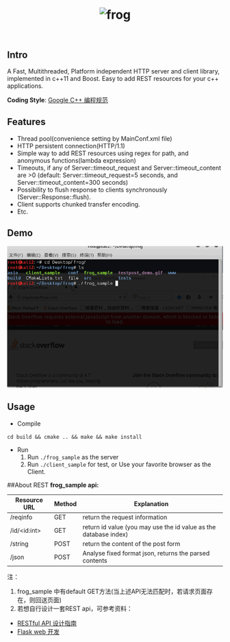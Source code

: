 <h1 align="center">
	<br>
	<img width="300" src="https://github.com/okingniko/frog/blob/master/media/logo.jpg" alt="frog">
	<br>
	<br>
</h1>

## Intro
A Fast, Multithreaded, Platform independent HTTP server and client library, implemented in c++11 and Boost.  Easy to add REST resources for your c++ applications.

**Coding Style**: [Google C++ 编程规范](http://zh-google-styleguide.readthedocs.org/en/latest/google-cpp-styleguide/contents/)

## Features
* Thread pool(convenience setting by MainConf.xml file)
* HTTP persistent connection(HTTP/1.1)
* Simple way to add REST resources using regex for path, and anonymous functions(lambda expression)
* Timeouts, if any of Server::timeout_request and Server::timeout_content are >0 (default: Server::timeout_request=5 seconds, and Server::timeout_content=300 seconds)
* Possibility to flush response to clients synchronously (Server::Response::flush).
* Client supports chunked transfer encoding.
* Etc.

## Demo
![frog demo](/media/frog_demo.gif)

## Usage
* Compile
```shell
cd build && cmake .. && make && make install
```
* Run
  1. Run `./frog_sample` as the server
  2. Run `./client_sample` for test, or Use your favorite browser as the Client.

##About REST 
**frog_sample api:**

|  Resource URL | Method | Explanation |
| ------------- | ------ | ----------- |
| /reqinfo      |   GET  | return the request information|
| /id/\<id:int\>  |   GET  | return id value (you may use the id value as the database index)|
| /string       |   POST | return the content of the post form |
| /json         |   POST | Analyse fixed format json, returns the parsed contents |

注：

1. frog_sample 中有default GET方法(当上述API无法匹配时，若请求页面存在，则回送页面)
2. 若想自行设计一套REST api，可参考资料：
  * [RESTful API 设计指南](http://www.ruanyifeng.com/blog/2014/05/restful_api.html)
  * [Flask web 开发](http://book.douban.com/subject/26274202/)




